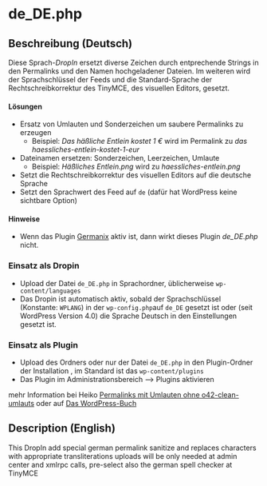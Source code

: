 # de_DE.php

## Beschreibung (Deutsch)

Diese Sprach-_DropIn_ ersetzt diverse Zeichen durch entprechende Strings in den Permalinks 
und den Namen hochgeladener Dateien. Im weiteren wird der Sprachschlüssel der Feeds und 
die Standard-Sprache der Rechtschreibkorrektur des TinyMCE, des visuellen Editors, gesetzt.

#### Lösungen

 * Ersatz von Umlauten und Sonderzeichen um saubere Permalinks zu erzeugen
   * Beispiel: _Das häßliche Entlein kostet 1 €_ wird im Permalink zu _das haessliches-entlein-kostet-1-eur_
 * Dateinamen ersetzen: Sonderzeichen, Leerzeichen, Umlaute
   * Beispiel: _Häßliches Entlein.png_ wird zu _haessliches-entlein.png_
 * Setzt die Rechtschreibkorrektur des visuellen Editors auf die deutsche Sprache
 * Setzt den Sprachwert des Feed auf `de` (dafür hat WordPress keine sichtbare Option)

#### Hinweise
 
 * Wenn das Plugin [Germanix](https://github.com/thefuxia/Germanix-WordPress-Plugin) aktiv ist, 
   dann wirkt dieses Plugin _de_DE.php_ nicht.
 
### Einsatz als Dropin

 * Upload der Datei `de_DE.php` in Sprachordner, üblicherweise `wp-content/languages`
 * Das Dropin ist automatisch aktiv, sobald der Sprachschlüssel (Konstante: `WPLANG`) in der 
   `wp-config.php`auf `de_DE` gesetzt ist oder (seit WordPress Version 4.0) die Sprache Deutsch in den Einstellungen gesetzt ist.

### Einsatz als Plugin

 * Upload des Ordners oder nur der Datei `de_DE.php` in den Plugin-Ordner der Installation
   , im Standard ist das `wp-content/plugins`
 * Das Plugin im Administrationsbereich --> Plugins aktivieren

mehr Information bei Heiko [Permalinks mit Umlauten ohne o42-clean-umlauts](http://www.code-styling.de/deutsch/permalinks-mit-umlauten-ohne-o42-clean-umlauts)
oder auf [Das WordPress-Buch](http://wordpress-buch.bueltge.de/das-wordpress-buch/downloads/extra/)

## Description (English)

This DropIn add special german permalink sanitize and replaces characters with appropriate 
transliterations uploads will be only needed at admin center and xmlrpc calls, 
pre-select also the german spell checker at TinyMCE
